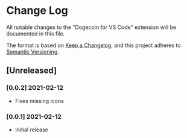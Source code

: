 # Change Log

All notable changes to the "Dogecoin for VS  Code" extension will be documented in this file.

The format is based on [Keep a Changelog](https://keepachangelog.com/en/1.0.0/), and this project adheres to [Semantic Versioning](https://semver.org/spec/v2.0.0.html).
## [Unreleased]


### [0.0.2] 2021-02-12

- Fixes missing icons

### [0.0.1] 2021-02-12

- Initial release
